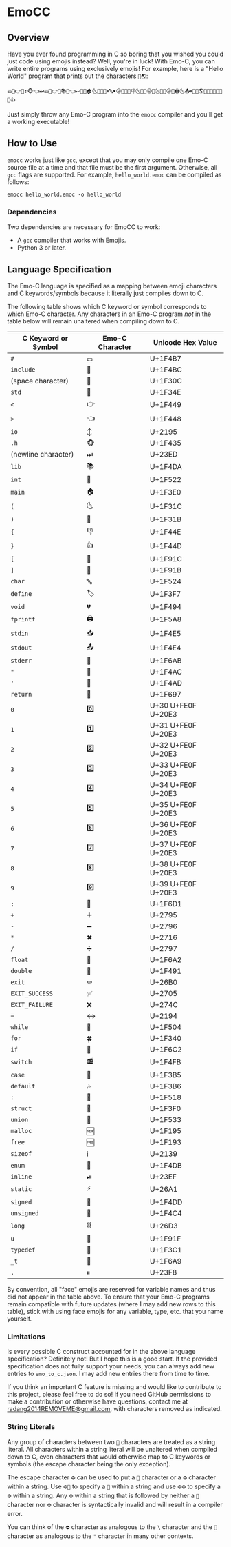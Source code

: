 
# EmoCC

## Overview

Have you ever found programming in C so boring that you wished you could
just code using emojis instead? Well, you're in luck! With Emo-C, you
can write entire programs using exclusively emojis! For example, here is
a "Hello World" program that prints out the characters `👋🌎`:

```
💷💼👉🍎↕🐵👈⏭💷💼👉🍎📚🐵👈⏭🔢🌌🏠🌜🔢🌌😛⏸🔤✖😜🤜🤛🌛👎🌜💔🌛😛🛑🌜💔🌛😜🛑🖨🌜📤⏸💬👋🌎💬🌛🛑🚗🌌✅🛑👍

```

Just simply throw any Emo-C program into the `emocc` compiler and you'll
get a working executable!

## How to Use

`emocc` works just like `gcc`, except that you may only compile one Emo-C
source file at a time and that file must be the first argument. Otherwise,
all `gcc` flags are supported. For example, `hello_world.emoc` can be compiled
as follows:

```
emocc hello_world.emoc -o hello_world
```

### Dependencies

Two dependencies are necessary for EmoCC to work:

 * A `gcc` compiler that works with Emojis.
 * Python 3 or later.

## Language Specification

The Emo-C language is specified as a mapping between emoji characters and
C keywords/symbols because it literally just compiles down to C.

The following table shows which C keyword or symbol corresponds to which
Emo-C character. Any characters in an Emo-C program *not* in the table below
will remain unaltered when compiling down to C.

| C Keyword or Symbol | Emo-C Character | Unicode Hex Value  |
|---------------------|-----------------|--------------------|
| `#`                 | 💷               | U+1F4B7            |
| `include`           | 💼               | U+1F4BC            |
| (space character)   | 🌌               | U+1F30C            |
| `std`               | 🍎               | U+1F34E            |
| `<`                 | 👉               | U+1F449            |
| `>`                 | 👈               | U+1F448            |
| `io`                | ↕               | U+2195             |
| `.h`                | 🐵               | U+1F435            |
| (newline character) | ⏭               | U+23ED             |
| `lib`               | 📚               | U+1F4DA            |
| `int`               | 🔢               | U+1F522            |
| `main`              | 🏠               | U+1F3E0            |
| `(`                 | 🌜               | U+1F31C            |
| `)`                 | 🌛               | U+1F31B            |
| `{`                 | 👎               | U+1F44E            |
| `}`                 | 👍               | U+1F44D            |
| `[`                 | 🤜               | U+1F91C            |
| `]`                 | 🤛               | U+1F91B            |
| `char`              | 🔤               | U+1F524            |
| `define`            | 🏷               | U+1F3F7            |
| `void`              | 💔               | U+1F494            |
| `fprintf`           | 🖨               | U+1F5A8            |
| `stdin`             | 📥               | U+1F4E5            |
| `stdout`            | 📤               | U+1F4E4            |
| `stderr`            | 🚫               | U+1F6AB            |
| `"`                 | 💬               | U+1F4AC            |
| `'`                 | 💭               | U+1F4AD            |
| `return`            | 🚗               | U+1F697            |
| `0`                 | 0️⃣               | U+30 U+FE0F U+20E3 |
| `1`                 | 1️⃣               | U+31 U+FE0F U+20E3 |
| `2`                 | 2️⃣               | U+32 U+FE0F U+20E3 |
| `3`                 | 3️⃣               | U+33 U+FE0F U+20E3 |
| `4`                 | 4️⃣               | U+34 U+FE0F U+20E3 |
| `5`                 | 5️⃣               | U+35 U+FE0F U+20E3 |
| `6`                 | 6️⃣               | U+36 U+FE0F U+20E3 |
| `7`                 | 7️⃣               | U+37 U+FE0F U+20E3 |
| `8`                 | 8️⃣               | U+38 U+FE0F U+20E3 |
| `9`                 | 9️⃣               | U+39 U+FE0F U+20E3 |
| `;`                 | 🛑               | U+1F6D1            |
| `+`                 | ➕               | U+2795             |
| `-`                 | ➖               | U+2796             |
| `*`                 | ✖               | U+2716             |
| `/`                 | ➗               | U+2797             |
| `float`             | 🚢               | U+1F6A2            |
| `double`            | 💑               | U+1F491            |
| `exit`              | ⚰               | U+26B0             |
| `EXIT_SUCCESS`      | ✅               | U+2705             |
| `EXIT_FAILURE`      | ❌               | U+274C             |
| `=`                 | ↔               | U+2194             |
| `while`             | 🔄               | U+1F504            |
| `for`               | 🍀               | U+1F340            |
| `if`                | 🛂               | U+1F6C2            |
| `switch`            | 📻               | U+1F4FB            |
| `case`              | 🎵               | U+1F3B5            |
| `default`           | 🎶               | U+1F3B6            |
| `:`                 | 🔘               | U+1F518            |
| `struct`            | 🏰               | U+1F3F0            |
| `union`             | 🔳               | U+1F533            |
| `malloc`            | 🆕               | U+1F195            |
| `free`              | 🆓               | U+1F193            |
| `sizeof`            | ℹ               | U+2139             |
| `enum`              | 📛               | U+1F4DB            |
| `inline`            | ⏯               | U+23EF             |
| `static`            | ⚡               | U+26A1             |
| `signed`            | 📝               | U+1F4DD            |
| `unsigned`          | 📄               | U+1F4C4            |
| `long`              | ⛓               | U+26D3             |
| `u`                 | 🤟               | U+1F91F            |
| `typedef`           | 🏁               | U+1F3C1            |
| `_t`                | 🚩               | U+1F6A9            |
| `,`                 | ⏸               | U+23F8             |

By convention, all "face" emojis are reserved for variable names and thus
did not appear in the table above. To ensure that your Emo-C programs remain
compatible with future updates (where I may add new rows to this table),
stick with using face emojis for any variable, type, etc. that you name
yourself.

### Limitations

Is every possible C construct accounted for in the above language specification?
Definitely not! But I hope this is a good start. If the provided specification
does not fully support your needs, you can always add new entries to
`emo_to_c.json`. I may add new entries there from time to time.

If you think an important C feature is missing and would like to contribute
to this project, please feel free to do so! If you need GitHub permissions
to make a contribution or otherwise have questions, contact me at 
[radang2014REMOVEME@gmail.com](mailto:radang2014REMOVEME@gmail.com), with
characters removed as indicated.

### String Literals

Any group of characters between two `💬`
characters are treated as a string literal. All characters within a string
literal will be unaltered when compiled down to C, even characters that would
otherwise map to C keywords or symbols (the escape character being the only
exception).

The escape character `⛔` can be used to put a
`💬` character or a
`⛔` character within a string. Use
`⛔💬` to
specify a `💬` within a string and use
`⛔⛔` to
specify a `⛔` within a string. Any
`⛔` within a string that is followed by
neither a `💬` character nor
`⛔` character is syntactically invalid and
will result in a compiler error.

You can think of the `⛔` character as
analogous to the `\` character and the `💬`
character as analogous to the `"` character in many other contexts.

